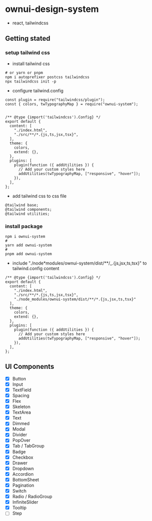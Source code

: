 # ownui-design-system

- react, tailwindcss

## Getting stated

### setup tailwind css

- install tailwind css

```
# or yarn or pnpm
npm i autoprefixer postcss tailwindcss
npx tailwindcss init -p
```

- configure tailwind.config

```
const plugin = require("tailwindcss/plugin");
const { colors, twTypographyMap } = require("ownui-system");


/** @type {import('tailwindcss').Config} */
export default {
  content: [
    "./index.html",
    "./src/**/*.{js,ts,jsx,tsx}",
  ],
  theme: {
    colors,
    extend: {},
  },
  plugins: [
    plugin(function ({ addUtilities }) {
      // Add your custom styles here
      addUtilities(twTypographyMap, ["responsive", "hover"]);
    }),
  ],
};

```

- add tailwind css to css file

```
@tailwind base;
@tailwind components;
@tailwind utilities;
```

### install package

```
npm i ownui-system
#
yarn add ownui-system
#
pnpm add ownui-system
```

- include "./node\*modules/ownui-system/dist/\*\*/\_.{js,jsx,ts,tsx}" to tailwind.config content

```
/** @type {import('tailwindcss').Config} */
export default {
  content: [
    "./index.html",
    "./src/**/*.{js,ts,jsx,tsx}",
    "./node_modules/ownui-system/dist/**/*.{js,jsx,ts,tsx}"
  ],
  theme: {
    colors,
    extend: {},
  },
  plugins: [
    plugin(function ({ addUtilities }) {
      // Add your custom styles here
      addUtilities(twTypographyMap, ["responsive", "hover"]);
    }),
  ],
};

```

## UI Components

- [x] Button
- [x] Input
- [x] TextField
- [x] Spacing
- [x] Flex
- [x] Skeleton
- [x] TextArea
- [x] Text
- [x] Dimmed
- [x] Modal
- [x] Divider
- [x] PopOver
- [x] Tab / TabGroup
- [x] Badge
- [x] Checkbox
- [x] Drawer
- [x] Dropdown
- [x] Accordion
- [x] BottomSheet
- [x] Pagination
- [x] Switch
- [x] Radio / RadioGroup
- [x] InfiniteSlider
- [x] Tooltip
- [ ] Step
